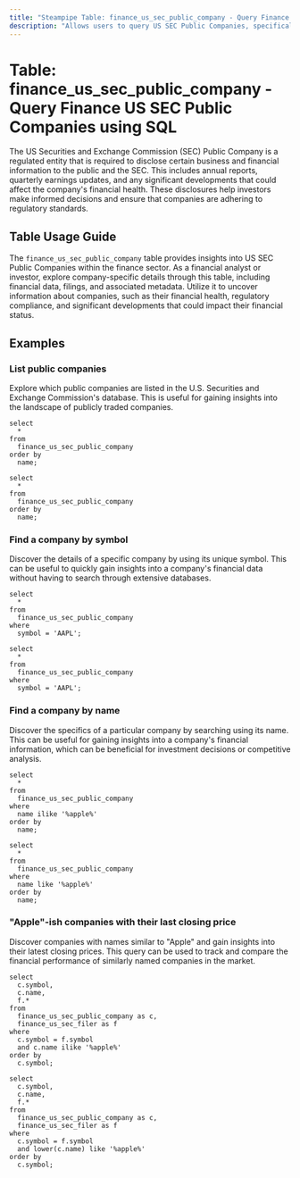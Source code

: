 ```yaml
---
title: "Steampipe Table: finance_us_sec_public_company - Query Finance US SEC Public Companies using SQL"
description: "Allows users to query US SEC Public Companies, specifically the financial data and filings, providing insights into financial health and regulatory compliance."
---
```


# Table: finance_us_sec_public_company - Query Finance US SEC Public Companies using SQL

The US Securities and Exchange Commission (SEC) Public Company is a regulated entity that is required to disclose certain business and financial information to the public and the SEC. This includes annual reports, quarterly earnings updates, and any significant developments that could affect the company's financial health. These disclosures help investors make informed decisions and ensure that companies are adhering to regulatory standards.

## Table Usage Guide

The `finance_us_sec_public_company` table provides insights into US SEC Public Companies within the finance sector. As a financial analyst or investor, explore company-specific details through this table, including financial data, filings, and associated metadata. Utilize it to uncover information about companies, such as their financial health, regulatory compliance, and significant developments that could impact their financial status.

## Examples

### List public companies
Explore which public companies are listed in the U.S. Securities and Exchange Commission's database. This is useful for gaining insights into the landscape of publicly traded companies.

```sql+postgres
select
  *
from
  finance_us_sec_public_company
order by
  name;
```

```sql+sqlite
select
  *
from
  finance_us_sec_public_company
order by
  name;
```

### Find a company by symbol
Discover the details of a specific company by using its unique symbol. This can be useful to quickly gain insights into a company's financial data without having to search through extensive databases.

```sql+postgres
select
  *
from
  finance_us_sec_public_company
where
  symbol = 'AAPL';
```

```sql+sqlite
select
  *
from
  finance_us_sec_public_company
where
  symbol = 'AAPL';
```

### Find a company by name
Discover the specifics of a particular company by searching using its name. This can be useful for gaining insights into a company's financial information, which can be beneficial for investment decisions or competitive analysis.

```sql+postgres
select
  *
from
  finance_us_sec_public_company
where
  name ilike '%apple%'
order by
  name;
```

```sql+sqlite
select
  *
from
  finance_us_sec_public_company
where
  name like '%apple%'
order by
  name;
```

### "Apple"-ish companies with their last closing price
Discover companies with names similar to "Apple" and gain insights into their latest closing prices. This query can be used to track and compare the financial performance of similarly named companies in the market.

```sql+postgres
select
  c.symbol,
  c.name,
  f.*
from
  finance_us_sec_public_company as c,
  finance_us_sec_filer as f
where
  c.symbol = f.symbol
  and c.name ilike '%apple%'
order by
  c.symbol;
```

```sql+sqlite
select
  c.symbol,
  c.name,
  f.*
from
  finance_us_sec_public_company as c,
  finance_us_sec_filer as f
where
  c.symbol = f.symbol
  and lower(c.name) like '%apple%'
order by
  c.symbol;
```